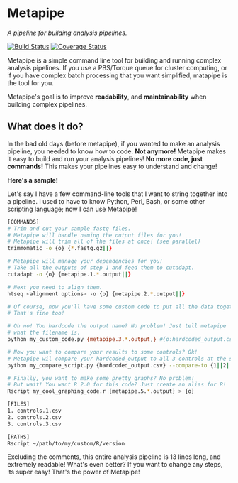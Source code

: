 # Metapipe

*A pipeline for building analysis pipelines.*

[![Build Status](https://travis-ci.org/TorkamaniLab/metapipe.svg)](https://travis-ci.org/TorkamaniLab/metapipe)
[![Coverage Status](https://coveralls.io/repos/github/TorkamaniLab/metapipe/badge.svg?branch=master)](https://coveralls.io/github/TorkamaniLab/metapipe?branch=master)

Metapipe is a simple command line tool for building and running complex analysis pipelines. If you use a PBS/Torque queue for cluster computing, or if you have complex batch processing that you want simplified, matapipe is the tool for you.

Metapipe's goal is to improve **readability**, and **maintainability** when building complex pipelines.
 

## What does it do?

In the bad old days (before metapipe), if you wanted to make an analysis pipeline, you needed to know how to code. **Not anymore!** Metapipe makes it easy to build and run your analysis pipelines! **No more code, just commands!** This makes your pipelines easy to understand and change! 

**Here's a sample!**

Let's say I have a few command-line tools that I want to string together into a pipeline. I used to have to know Python, Perl, Bash, or some other scripting language; now I can use Metapipe!

```bash
[COMMANDS]
# Trim and cut your sample fastq files.
# Metapipe will handle naming the output files for you!
# Metapipe will trim all of the files at once! (see parallel)
trimmomatic -o {o} {*.fastq.gz||}

# Metapipe will manage your dependencies for you!
# Take all the outputs of step 1 and feed them to cutadapt.
cutadapt -o {o} {metapipe.1.*.output||}

# Next you need to align them.
htseq <alignment options> -o {o} {metapipe.2.*.output||}

# Of course, now you'll have some custom code to put all the data together. 
# That's fine too!

# Oh no! You hardcode the output name? No problem! Just tell metapipe 
# what the filename is.
python my_custom_code.py {metapipe.3.*.output,} #{o:hardcoded_output.csv}

# Now you want to compare your results to some controls? Ok!
# Metapipe wil compare your hardcoded_output to all 3 controls at the same time!
python my_compare_script.py {hardcoded_output.csv} --compare-to {1||2||3}

# Finally, you want to make some pretty graphs? No problem!
# But wait! You want R 2.0 for this code? Just create an alias for R!
Rscript my_cool_graphing_code.r {metapipe.5.*.output} > {o}

[FILES]
1. controls.1.csv
2. controls.2.csv
3. controls.3.csv

[PATHS]
Rscript ~/path/to/my/custom/R/version
```
   
Excluding the comments, this entire analysis pipeline is 13 lines long, and extremely readable! What's even better? If you want to change any steps, its super easy! That's the power of Metapipe!



